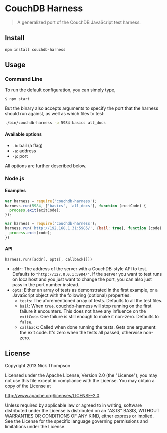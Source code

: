 # CouchDB Harness

>A generalized port of the CouchDB JavaScript test harness.

## Install

```
npm install couchdb-harness
```

## Usage

### Command Line

To run the default configuration, you can simply type,

```
$ npm start
```

But the binary also accepts arguments to specify the port that the harness
should run against, as well as which files to test:

```bash
./bin/couchdb-harness -p 5984 basics all_docs
```

#### Available options
- ``-b``: bail (a flag)
- ``-a``: address
- ``-p``: port

All options are further described below.

### Node.js

#### Examples

```javascript
var harness = require('couchdb-harness');
harness.run(5984, ['basics', 'all_docs'], function (exitCode) {
  process.exit(exitCode);
});
```

```javascript
var harness = require('couchdb-harness');
harness.run('http://192.168.1.31:5985/', {bail: true}, function (code) {
  process.exit(code);
})
```

#### API

``harness.run([addr[, opts[, callback]]])``

- ``addr``: The address of the server with a CouchDB-style API to test.
  Defaults to ``"http://127.0.0.1:5984/"``. If the server you want to
  test runs on localhost and you just want to change the port, you can
  also just pass in the port number instead.
- ``opts``: Either an array of tests as demonstrated in the first
  example, or a JavaScript object with the following (optional)
  properties:
  - ``tests``: The aforementioned array of tests. Defaults to all the
    test files.
  - ``bail``: When ``true``, couchdb-harness will stop running on the
    first failure it encounters. This does not have any influence on the
    ``exitCode``. One failure is still enough to make it non-zero.
    Defaults to ``false``.
  - ``callback``: Called when done running the tests. Gets one argument:
    the exit code. It's zero when the tests all passed, otherwise
    non-zero.

## License

Copyright 2013 Nick Thompson

Licensed under the Apache License, Version 2.0 (the "License");
you may not use this file except in compliance with the License.
You may obtain a copy of the License at

   http://www.apache.org/licenses/LICENSE-2.0

Unless required by applicable law or agreed to in writing, software
distributed under the License is distributed on an "AS IS" BASIS,
WITHOUT WARRANTIES OR CONDITIONS OF ANY KIND, either express or implied.
See the License for the specific language governing permissions and
limitations under the License.

